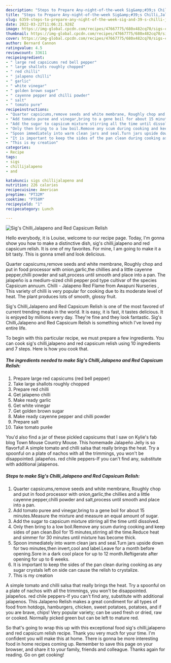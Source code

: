 ```yaml
---
description: "Steps to Prepare Any-night-of-the-week Sig&amp;#39;s Chilli,Jalapeno and Red Capsicum Relish"
title: "Steps to Prepare Any-night-of-the-week Sig&amp;#39;s Chilli,Jalapeno and Red Capsicum Relish"
slug: 6359-steps-to-prepare-any-night-of-the-week-sig-and-39-s-chilli-jalapeno-and-red-capsicum-relish
date: 2022-03-22T11:06:21.928Z
image: https://img-global.cpcdn.com/recipes/47667775/680x482cq70/sigs-chillijalapeno-and-red-capsicum-relish-recipe-main-photo.jpg
thumbnail: https://img-global.cpcdn.com/recipes/47667775/680x482cq70/sigs-chillijalapeno-and-red-capsicum-relish-recipe-main-photo.jpg
cover: https://img-global.cpcdn.com/recipes/47667775/680x482cq70/sigs-chillijalapeno-and-red-capsicum-relish-recipe-main-photo.jpg
author: Bernard Cannon
ratingvalue: 4.5
reviewcount: 33611
recipeingredient:
- " large red capsicums red bell pepper"
- " large shallots roughly chopped"
- " red chilli"
- " jalapeno chilli"
- " garlic"
- " white vinegar"
- " golden brown sugar"
- " cayenne pepper and chilli powder"
- " salt"
- " tomato pure"
recipeinstructions:
- "Quarter capsicums,remove seeds and white membrane, Roughly chop and put in food processor with onion,garlic,the chillies and a little cayenne pepper,chilli powder and salt,process until smooth and place into a pan."
- "Add tomato puree and vinegar,bring to a gene boil for about 15 minutes.Measure the mixture and measure an equal amount of sugar."
- "Add the sugar to capsicum mixture stirring all the time until dissolved."
- "Only then bring to a low boil.Remove any scum during cooking and keep sides of pan clean.Boil for 15 minutes,stirring all the time.Reduce heat and simmer for 30 minutes until mixture has become thick."
- "Spoon immediately into warm clean jars and seal.Turn jars upside down for two minutes,then invert,cool and label.Leave for a month before opening.Sore in a dark cool place for up to 12 month.Reftigerate after opening for up to 6 weeks."
- "It is important to keep the sides of the pan clean during cooking as any sugar crystals left on side can cause the relish to crystalize."
- "This is my creation"
categories:
- Recipe
tags:
- sigs
- chillijalapeno
- and

katakunci: sigs chillijalapeno and 
nutrition: 226 calories
recipecuisine: American
preptime: "PT32M"
cooktime: "PT58M"
recipeyield: "1"
recipecategory: Lunch

---
```



![Sig&#39;s Chilli,Jalapeno and Red Capsicum Relish](https://img-global.cpcdn.com/recipes/47667775/680x482cq70/sigs-chillijalapeno-and-red-capsicum-relish-recipe-main-photo.jpg)

Hello everybody, it is Louise, welcome to our recipe page. Today, I'm gonna show you how to make a distinctive dish, sig&#39;s chilli,jalapeno and red capsicum relish. It is one of my favorites. For mine, I am going to make it a bit tasty. This is gonna smell and look delicious.

Quarter capsicums,remove seeds and white membrane, Roughly chop and put in food processor with onion,garlic,the chillies and a little cayenne pepper,chilli powder and salt,process until smooth and place into a pan. The jalapeño is a medium-sized chili pepper pod type cultivar of the species Capsicum annuum. Chilli - Jalapeno Red Flame from Awapuni Nurseries , This variety of chilli is very popular for cooking due to its moderate level of heat. The plant produces lots of smooth, glossy fruit.

Sig&#39;s Chilli,Jalapeno and Red Capsicum Relish is one of the most favored of current trending meals in the world. It is easy, it is fast, it tastes delicious. It is enjoyed by millions every day. They're fine and they look fantastic. Sig&#39;s Chilli,Jalapeno and Red Capsicum Relish is something which I've loved my entire life.


To begin with this particular recipe, we must prepare a few ingredients. You can cook sig&#39;s chilli,jalapeno and red capsicum relish using 10 ingredients and 7 steps. Here is how you cook that.

<!--inarticleads1-->

##### The ingredients needed to make Sig&#39;s Chilli,Jalapeno and Red Capsicum Relish:

1. Prepare  large red capsicums (red bell pepper)
1. Take  large shallots roughly chopped
1. Prepare  red chilli
1. Get  jalapeno chilli
1. Make ready  garlic
1. Get  white vinegar
1. Get  golden brown sugar
1. Make ready  cayenne pepper and chilli powder
1. Prepare  salt
1. Take  tomato purêe


You&#39;d also find a jar of these pickled capsicums that I saw on Kylie&#39;s fab blog Town Mouse Country Mouse. This homemade Jalapeño Jelly is so flavorful! A simple tomato and chilli salsa that really brings the heat. Try a spoonful on a plate of nachos with all the trimmings, you won&#39;t be disappointed. jalapeños. red chile peppers-If you can&#39;t find any, substitute with additional jalapenos. 

<!--inarticleads2-->

##### Steps to make Sig&#39;s Chilli,Jalapeno and Red Capsicum Relish:

1. Quarter capsicums,remove seeds and white membrane, Roughly chop and put in food processor with onion,garlic,the chillies and a little cayenne pepper,chilli powder and salt,process until smooth and place into a pan.
1. Add tomato puree and vinegar,bring to a gene boil for about 15 minutes.Measure the mixture and measure an equal amount of sugar.
1. Add the sugar to capsicum mixture stirring all the time until dissolved.
1. Only then bring to a low boil.Remove any scum during cooking and keep sides of pan clean.Boil for 15 minutes,stirring all the time.Reduce heat and simmer for 30 minutes until mixture has become thick.
1. Spoon immediately into warm clean jars and seal.Turn jars upside down for two minutes,then invert,cool and label.Leave for a month before opening.Sore in a dark cool place for up to 12 month.Reftigerate after opening for up to 6 weeks.
1. It is important to keep the sides of the pan clean during cooking as any sugar crystals left on side can cause the relish to crystalize.
1. This is my creation


A simple tomato and chilli salsa that really brings the heat. Try a spoonful on a plate of nachos with all the trimmings, you won&#39;t be disappointed. jalapeños. red chile peppers-If you can&#39;t find any, substitute with additional jalapenos. This Jalapeno Relish makes a great condiment for all types of food from hotdogs, hamburgers, chicken, sweet potatoes, potatoes, and if you are brave, chips! Very popular variety; can be used fresh or dried, raw or cooked. Normally picked green but can be left to mature red. 

So that's going to wrap this up with this exceptional food sig&#39;s chilli,jalapeno and red capsicum relish recipe. Thank you very much for your time. I'm confident you will make this at home. There is gonna be more interesting food in home recipes coming up. Remember to save this page on your browser, and share it to your family, friends and colleague. Thanks again for reading. Go on get cooking!
